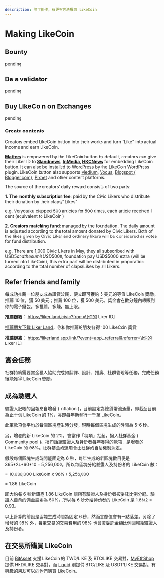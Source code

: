 ```yaml
---
description: 除了創作，有更多方法獲取 LikeCoin
---
```


# Making LikeCoin

## 

## Bounty

pending

## Be a validator

pending

## Buy LikeCoin on Exchanges

pending



### Create contents

Creators embed LikeCoin button into their works and turn "Like" into actual income and earn LikeCoin.

[**Matters**](https://matters.news/) is empowered by the LikeCoin button by default, creators can give their Liker ID to [**Standnews**](https://www.thestandnews.com/)**,** [**InMedia**](https://www.inmediahk.net/)**,** [**HKCNews**](https://www.hkcnews.com/) for embedding LikeCoin button. It can also be installed to [WordPress](https://wordpress.org/plugins/likecoin/) by the LikeCoin WordPress plugin. LikeCoin button also supports [Medium](https://medium.com), [Vocus](https://vocus.cc), [Blogspot \( Blogger.com\)](https://www.blogger.com/dashboard/reading), [Pixnet](https://appmarket.pixnet.tw/#!/addon/1331) and other content platforms. 

The source of the creators' daily reward consists of two parts:

**1. The monthly subscription fee**: paid by the Civic Likers who distribute their donation by their claps/"Likes"

e.g. Veryotaku clapped 500 articles for 500 times, each article received 1 cent \(equivalent to LikeCoin \)

**2. Creators matching fund**: managed by the foundation. The daily amount is adjusted according to the total amount donated by Civic Likers. Both of the likes given by Civic Liker and ordinary likers will be considered as votes for fund distribution.

e.g. There are 1,000 Civic Likers in May, they all subscribed with USD$5 and the sum is USD$5000, foundation pay USD$5000 extra \(will be turned into LikeCoin\), this extra part will be distributed in proporation according to the total number of claps/Likes by all Likers.

## Refer friends and family

每成功推薦一位朋友成為讚賞公民，便立即可獲約 5 美元的等值 LikeCoin 奬勵。推薦 10 位，獲 50 美元；推薦 100 位，獲 500 美元。奬金會在數分鐘內轉賬到你的電子錢包。多推薦，多賺，無上限。

**推薦鏈結**： https://liker.land/civic?from=​\[你的 Liker ID\]​

[推薦朋友下載 Liker Land](https://docs.like.co/v/zh/user-guide/liker-land/referral)，你和你推薦的朋友各得 100 LikeCoin 奬賞

**推薦鏈結**： https://likerland.app.link/?event=app\_referral&referrer=\[你的 Liker ID\]

## 賞金任務

社群持續需要賞金獵人協助完成如翻譯、設計、推廣、社群管理等任務，完成任務後能獲得 LikeCoin 奬勵。

## 成為驗證人

驗證人記帳的回報來自增發 \( inflation \)，目前設定為總貨幣流通量，即截至目前為止十億 LikeCoin 的 1%，亦即每年新發行一千萬 LikeCoin。

此筆款項會平均於每個區塊產生時分發，現時每個區塊生成的時間為 5-6 秒。

另，增發的新 LikeCoin 的 2%，會當作「稅項」抽起，撥入社群基金 \( Community pool \)。換句話說驗證人及持份者每年獲得的款項，是增發的 LikeCoin 的 98%。社群基金的運用會由社群的自治機制決定。

假設每個區塊生成時間能固定為 6 秒，每年生成的新區塊數目便是 365\*24\*60\*10 = 5,256,000。所以每區塊分給驗證人及持份者的 LikeCoin 數：

= 10,000,000 LikeCoin x 98% / 5,256,000

= 1.86 LikeCoin

即大約每 6 秒新鑄造 1.86 LikeCoin 讓所有驗證人及持份者按委託比例分配。驗證人目前的佣金設定為 50%，所以每 6 秒分給持份者的 LikeCoin 是 1.86/2 = 0.93。

以上計算的前設是區塊生成時間為固定 6 秒，然而實際值會有一點落差。另除了增發的 98% 外，每筆交易的交易費用的 98% 也會按委託金額比例回報給驗證人及持份者。

## 在交易所購買 LikeCoin

目前 [BitAsset](https://www.bitasset.com) 支援 LikeCoin 的 TWD/LIKE 及 BTC/LIKE 交易對，[MyEthShop](https://www.myethshop.com) 提供 HKD/LIKE 交易對，而 [Liquid](https://www.liquid.com/) 則提供 BTC/LIKE 及 USDT/LIKE 交易對。有興趣的朋友可以向他們購買 LikeCoin。 

